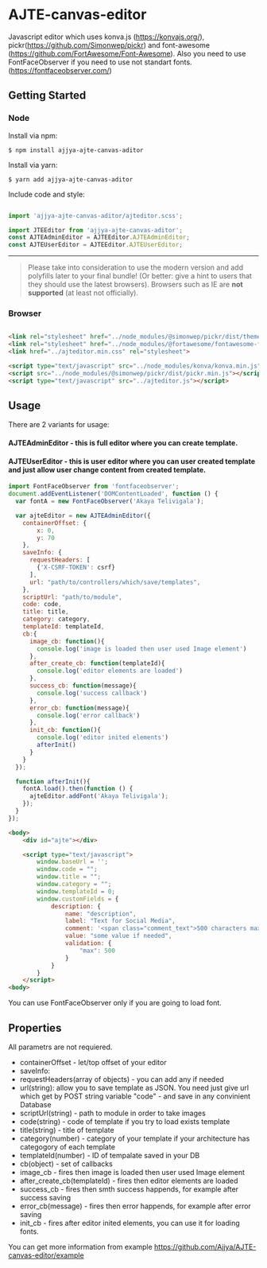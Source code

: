 # AJTE-canvas-editor
Javascript editor which uses konva.js (https://konvajs.org/), pickr(https://github.com/Simonwep/pickr) and font-awesome (https://github.com/FortAwesome/Font-Awesome).
Also you need to use FontFaceObserver if you need to use not standart fonts. (https://fontfaceobserver.com/)

## Getting Started
### Node

Install via npm:
```shell
$ npm install ajjya-ajte-canvas-aditor
```

Install via yarn:
```shell
$ yarn add ajjya-ajte-canvas-aditor
```

Include code and style:
```js

import 'ajjya-ajte-canvas-aditor/ajteditor.scss';

import JTEEditor from 'ajjya-ajte-canvas-aditor';
const AJTEAdminEditor = AJTEEditor.AJTEAdminEditor;
const AJTEUserEditor = AJTEEditor.AJTEUserEditor;
```
---
> Please take into consideration to use the modern version and add polyfills later to your final bundle!
> (Or better: give a hint to users that they should use the latest browsers).
> Browsers such as IE are **not supported** (at least not officially).

### Browser

```html

<link rel="stylesheet" href="../node_modules/@simonwep/pickr/dist/themes/classic.min.css"/>
<link rel="stylesheet" href="../node_modules/@fortawesome/fontawesome-free/css/all.min.css"/>
<link href="../ajteditor.min.css" rel="stylesheet">

<script type="text/javascript" src="../node_modules/konva/konva.min.js"></script>
<script src="../node_modules/@simonwep/pickr/dist/pickr.min.js"></script>
<script type="text/javascript" src="../ajteditor.js"></script>
```

## Usage
There are 2 variants for usage:
#### AJTEAdminEditor - this is full editor where you can create template.
#### AJTEUserEditor - this is user editor where you can user created template and just allow user change content from created template.

```javascript
import FontFaceObserver from 'fontfaceobserver';
document.addEventListener('DOMContentLoaded', function () {
  var fontA = new FontFaceObserver('Akaya Telivigala');

  var ajteEditor = new AJTEAdminEditor({
    containerOffset: {
        x: 0,
        y: 70
    },
    saveInfo: {
      requestHeaders: [
        {'X-CSRF-TOKEN': csrf}
      ],
      url: "path/to/controllers/which/save/templates",
    },
    scriptUrl: "path/to/module",
    code: code,
    title: title,
    category: category,
    templateId: templateId,
    cb:{
      image_cb: function(){
        console.log('image is loaded then user used Image element')
      },
      after_create_cb: function(templateId){
        console.log('editor elements are loaded')
      },
      success_cb: function(message){
        console.log('success callback')
      },
      error_cb: function(message){
        console.log('error callback')
      },  
      init_cb: function(){
        console.log('editor inited elements')
        afterInit()
      }
    }
  });

  function afterInit(){
    fontA.load().then(function () {
      ajteEditor.addFont('Akaya Telivigala');
    });
  }
});
```
```html
<body>
	<div id="ajte"></div>

	<script type="text/javascript">
	    window.baseUrl = '';
	    window.code = "";
	    window.title = "";
	    window.category = "";
	    window.templateId = 0;
	    window.customFields = {
			description: {
				name: "description",
				label: "Text for Social Media",
				comment: '<span class="comment_text">500 characters max.</span>',
				value: "some value if needed",
				validation: {
					"max": 500
				}
			}
	    }
	</script>
<body>
```

You can use FontFaceObserver only if you are going to load font.

## Properties
All parametrs are not requiered.
* containerOffset - let/top offset of your editor
* saveInfo:
 * requestHeaders(array of objects) - you can add any if needed
 * url(string): allow you to save template as JSON. You need just give url which get by POST string variable "code" - and save in any convinient Database
* scriptUrl(string) - path to module in order to take images
* code(string) - code of template if you try to load exists template 
* title(string) - title of template
* category(number) - category of your template if your architecture has categogory of each template
* templateId(number) - ID of tempalate saved in your DB
* cb(object) - set of callbacks
 * image_cb - fires then image is loaded then user used Image element
 * after_create_cb(templateId) - fires then editor elements are loaded
 * success_cb - fires then smth success happends, for example after success saving
 * error_cb(message) - fires then error happends, for example after error saving
 * init_cb - fires after editor inited elements, you can use it for loading fonts.


You can get more information from example https://github.com/Ajjya/AJTE-canvas-editor/example

